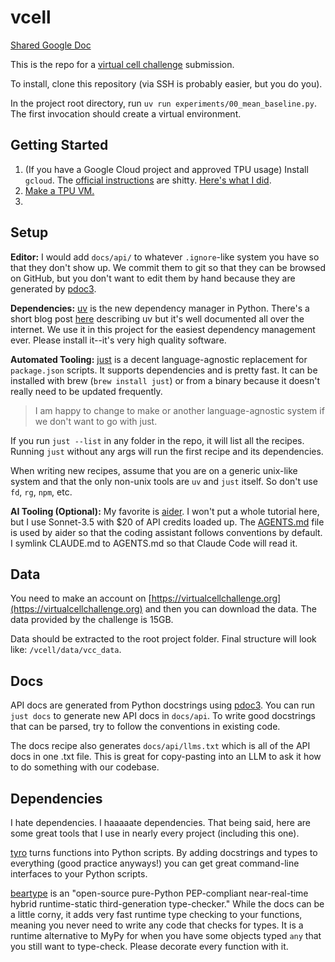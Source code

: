 # vcell

[Shared Google Doc](https://docs.google.com/document/d/1oHJQUAFk9mrhPrLqkglq_e3yufYDEOKCF3VvDT-MHpc/edit?usp=sharing)

This is the repo for a [virtual cell challenge](https://virtualcellchallenge.org) submission.

To install, clone this repository (via SSH is probably easier, but you do you).

In the project root directory, run `uv run experiments/00_mean_baseline.py`.
The first invocation should create a virtual environment.

## Getting Started

1. (If you have a Google Cloud project and approved TPU usage) Install `gcloud`. The [official instructions](https://cloud.google.com/sdk/docs/install) are shitty. [Here's what I did](src/vcell/install-gcloud.md).
2. [Make a TPU VM.](src/vcell/make-a-tpu-vm.md)
3. 

## Setup

**Editor:**
I would add `docs/api/` to whatever `.ignore`-like system you have so that they don't show up.
We commit them to git so that they can be browsed on GitHub, but you don't want to edit them by hand because they are generated by [pdoc3](https://pdoc3.github.io/pdoc/).

**Dependencies:** [uv](https://docs.astral.sh/uv/) is the new dependency manager in Python.
There's a short blog post [here](https://samuelstevens.me/writing/uv) describing uv but it's well documented all over the internet.
We use it in this project for the easiest dependency management ever.
Please install it--it's very high quality software.

**Automated Tooling:** [just](https://github.com/casey/just) is a decent language-agnostic replacement for `package.json` scripts.
It supports dependencies and is pretty fast.
It can be installed with brew (`brew install just`) or from a binary because it doesn't really need to be updated frequently.

> I am happy to change to make or another language-agnostic system if we don't want to go with just.

If you run `just --list` in any folder in the repo, it will list all the recipes.
Running `just` without any args will run the first recipe and its dependencies.

When writing new recipes, assume that you are on a generic unix-like system and that the only non-unix tools are `uv` and `just` itself.
So don't use `fd`, `rg`, `npm`, etc.

**AI Tooling (Optional):**
My favorite is [aider](https://aider.chat/).
I won't put a whole tutorial here, but I use Sonnet-3.5 with $20 of API credits loaded up.
The [AGENTS.md](AGENTS.md) file is used by aider so that the coding assistant follows conventions by default.
I symlink CLAUDE.md to AGENTS.md so that Claude Code will read it.

## Data

You need to make an account on [https://virtualcellchallenge.org](https://virtualcellchallenge.org) and then you can download the data.
The data provided by the challenge is 15GB.

Data should be extracted to the root project folder. Final structure will look like: `/vcell/data/vcc_data`.

## Docs

API docs are generated from Python docstrings using [pdoc3](https://pdoc3.github.io/pdoc/).
You can run `just docs` to generate new API docs in `docs/api`.
To write good docstrings that can be parsed, try to follow the conventions in existing code.

The docs recipe also generates `docs/api/llms.txt` which is all of the API docs in one .txt file.
This is great for copy-pasting into an LLM to ask it how to do something with our codebase.

## Dependencies

I hate dependencies.
I haaaaate dependencies.
That being said, here are some great tools that I use in nearly every project (including this one).

[tyro](https://brentyi.github.io/tyro/) turns functions into Python scripts.
By adding docstrings and types to everything (good practice anyways!) you can get great command-line interfaces to your Python scripts.

[beartype](https://beartype.readthedocs.io/en/stable/) is an "open-source pure-Python PEP-compliant near-real-time hybrid runtime-static third-generation type-checker."
While the docs can be a little corny, it adds very fast runtime type checking to your functions, meaning you never need to write any code that checks for types.
It is a runtime alternative to MyPy for when you have some objects typed `any` that you still want to type-check.
Please decorate every function with it.
